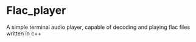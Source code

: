 # Flac_player

A simple terminal audio player, capable of decoding and playing flac files written in c++
